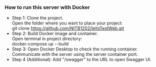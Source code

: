 ### How to run this server with Docker
* Step 1: Clone the project.<br>
Open the folder where you want to place your project:<br>
git clone https://github.com/NITB1202/IeltsTestWeb.git<br>
* Step 2: Build Docker image and container.<br>
Open terminal in project directory:<br>
docker-compose up --build<br>
* Step 3: Open Docker Desktop to check the running container. Communicate with the server using the server container port.<br>
* Step 4 (Additional): Add "/swagger" to the URL to open Swagger UI.
